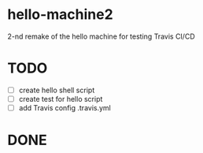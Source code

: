 # hello-machine2
2-nd remake of the hello machine for testing Travis CI/CD

# TODO

- [ ] create hello shell script
- [ ] create test for hello script
- [ ] add Travis config .travis.yml

# DONE

